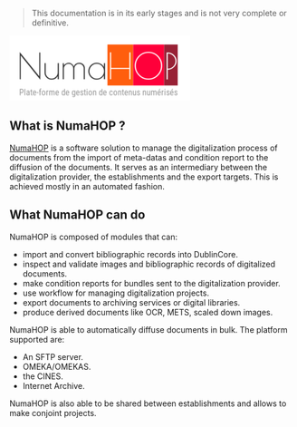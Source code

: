 > This documentation is in its early stages and is not very complete or definitive.

<div style="background-color: var(--nh-white); max-width: fit-content;">
    <img src="./assets/numahop_logo.png" alt="The NumaHOP logo" />
</div>


## What is NumaHOP ?
[NumaHOP](https://www.numahop.fr/) is a software solution to manage the digitalization process of documents from the import of meta-datas and condition report to the diffusion of the documents. It serves as an intermediary between the digitalization provider, the establishments and the export targets. This is achieved mostly in an automated fashion.

## What NumaHOP can do
NumaHOP is composed of modules that can:
- import and convert bibliographic records into DublinCore.
- inspect and validate images and bibliographic records of digitalized documents.
- make condition reports for bundles sent to the digitalization provider.
- use workflow for managing digitalization projects.
- export documents to archiving services or digital libraries.
- produce derived documents like OCR, METS, scaled down images.

NumaHOP is able to automatically diffuse documents in bulk. The platform supported are:
- An SFTP server.
- OMEKA/OMEKAS.
- the CINES.
- Internet Archive.

NumaHOP is also able to be shared between establishments and allows to make conjoint projects.
